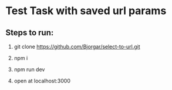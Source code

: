 # Test Task with saved url params

## Steps to run:

1. git clone https://github.com/Bjorgar/select-to-url.git

2. npm i

3. npm run dev

4. open at localhost:3000
